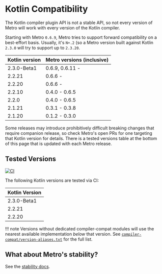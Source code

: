 # Kotlin Compatibility

The Kotlin compiler plugin API is not a stable API, so not every version of Metro will work with every version of the Kotlin compiler.

Starting with Metro `0.6.9`, Metro tries to support forward compatibility on a best-effort basis. Usually, it's `N+.2` (so a Metro version built against Kotlin `2.3.0` will try to support up to `2.3.20`.

| Kotlin version | Metro versions (inclusive) |
|----------------|----------------------------|
| 2.3.0-Beta1    | 0.6.9, 0.6.11 -            |
| 2.2.21         | 0.6.6 -                    |
| 2.2.20         | 0.6.6 -                    |
| 2.2.10         | 0.4.0 - 0.6.5              |
| 2.2.0          | 0.4.0 - 0.6.5              |
| 2.1.21         | 0.3.1 - 0.3.8              |
| 2.1.20         | 0.1.2 - 0.3.0              |

Some releases may introduce prohibitively difficult breaking changes that require companion release, so check Metro's open PRs for one targeting that Kotlin version for details. There is a tested versions table at the bottom of this page that is updated with each Metro release.

## Tested Versions

[![CI](https://github.com/ZacSweers/metro/actions/workflows/ci.yml/badge.svg)](https://github.com/ZacSweers/metro/actions/workflows/ci.yml)

The following Kotlin versions are tested via CI:

| Kotlin Version |
|----------------|
| 2.3.0-Beta1    |
| 2.2.21         |
| 2.2.20         |

!!! note
    Versions without dedicated compiler-compat modules will use the nearest available implementation _below_ that version. See [`compiler-compat/version-aliases.txt`](https://github.com/ZacSweers/metro/blob/main/compiler-compat/version-aliases.txt) for the full list.


## What about Metro's stability?

See the [stability docs](stability.md).
